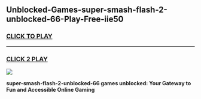 
## Unblocked-Games-super-smash-flash-2-unblocked-66-Play-Free-iie50
<h3>
<a href="https://premium76.site?title=super-smash-flash-2-unblocked-66&ref=18A1">CLICK TO PLAY</a></h3>
<hr>

<h3>
<a href="https://premium76.site?title=super-smash-flash-2-unblocked-66&ref=18A1">CLICK 2 PLAY</a>
  
</h3>

<a href="https://premium76.site?title=super-smash-flash-2-unblocked-66&ref=18A1"><img src="https://clearcache.store/games.png"></a>


**super-smash-flash-2-unblocked-66 games unblocked: Your Gateway to Fun and Accessible Online Gaming**
